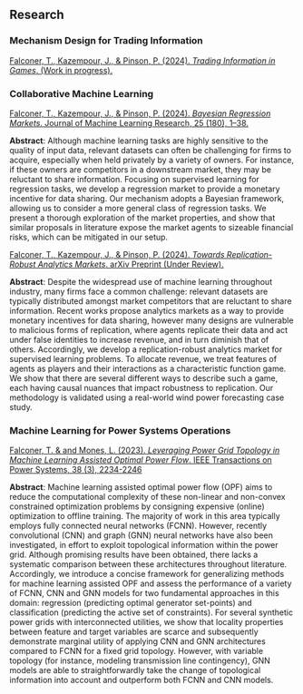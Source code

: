 ## Research

### Mechanism Design for Trading Information

[Falconer, T., Kazempour, J., & Pinson, P. (2024). *Trading Information in Games*. (Work in progress).]()

### Collaborative Machine Learning

[Falconer, T., Kazempour, J., & Pinson, P. (2024). *Bayesian Regression Markets*. Journal of Machine Learning Research, 25 (180), 1–38.](https://www.jmlr.org/papers/v25/23-1385.html)

**Abstract**: Although machine learning tasks are highly sensitive to the quality of input data, relevant datasets can often be challenging for firms to acquire, especially when held privately by a variety of owners. For instance, if these owners are competitors in a downstream market, they may be reluctant to share information. Focusing on supervised learning for regression tasks, we develop a regression market to provide a monetary incentive for data sharing. Our mechanism adopts a Bayesian framework, allowing us to consider a more general class of regression tasks. We present a thorough exploration of the market properties, and show that similar proposals in literature expose the market agents to sizeable financial risks, which can be mitigated in our setup.

[Falconer, T., Kazempour, J., & Pinson, P. (2024). *Towards Replication-Robust Analytics Markets*. arXiv Preprint (Under Review).](https://arxiv.org/abs/2310.06000)

**Abstract**: Despite the widespread use of machine learning throughout industry, many firms face a common challenge: relevant datasets are typically distributed amongst market competitors that are reluctant to share information. Recent works propose analytics markets as a way to provide monetary incentives for data sharing, however many designs are vulnerable to malicious forms of replication, where agents replicate their data and act under false identities to increase revenue, and in turn diminish that of others. Accordingly, we develop a replication-robust analytics market for supervised learning problems. To allocate revenue, we treat features of agents as players and their interactions as a characteristic function game. We show that there are several different ways to describe such a game, each having causal nuances that impact robustness to replication. Our methodology is validated using a real-world wind power forecasting case study.

### Machine Learning for Power Systems Operations

[Falconer, T. & and Mones, L. (2023). *Leveraging Power Grid Topology in Machine Learning Assisted Optimal Power Flow*. IEEE Transactions on Power Systems, 38 (3), 2234-2246](https://ieeexplore.ieee.org/abstract/document/9810496)

**Abstract**: Machine learning assisted optimal power flow (OPF) aims to reduce the computational complexity of these non-linear and non-convex constrained optimization problems by consigning expensive (online) optimization to offline training. The majority of work in this area typically employs fully connected neural networks (FCNN). However, recently convolutional (CNN) and graph (GNN) neural networks have also been investigated, in effort to exploit topological information within the power grid. Although promising results have been obtained, there lacks a systematic comparison between these architectures throughout literature. Accordingly, we introduce a concise framework for generalizing methods for machine learning assisted OPF and assess the performance of a variety of FCNN, CNN and GNN models for two fundamental approaches in this domain: regression (predicting optimal generator set-points) and classification (predicting the active set of constraints). For several synthetic power grids with interconnected utilities, we show that locality properties between feature and target variables are scarce and subsequently demonstrate marginal utility of applying CNN and GNN architectures compared to FCNN for a fixed grid topology. However, with variable topology (for instance, modeling transmission line contingency), GNN models are able to straightforwardly take the change of topological information into account and outperform both FCNN and CNN models.
